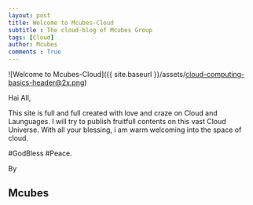 ```yaml
---
layout: post
title: Welcome to Mcubes-Cloud
subtitle : The cloud-blog of Mcubes Group
tags: [Cloud]
author: Mcubes
comments : True
---
```


![Welcome to Mcubes-Cloud]({{ site.baseurl }}/assets/cloud-computing-basics-header@2x.png)

Hai All,

This site is full and full created with love and craze on Cloud and Launguages.
I will try to publish fruitfull contents on this vast Cloud Universe.
With all your blessing, i am warm welcoming into the space of cloud.

#GodBless
#Peace.


By
## Mcubes


